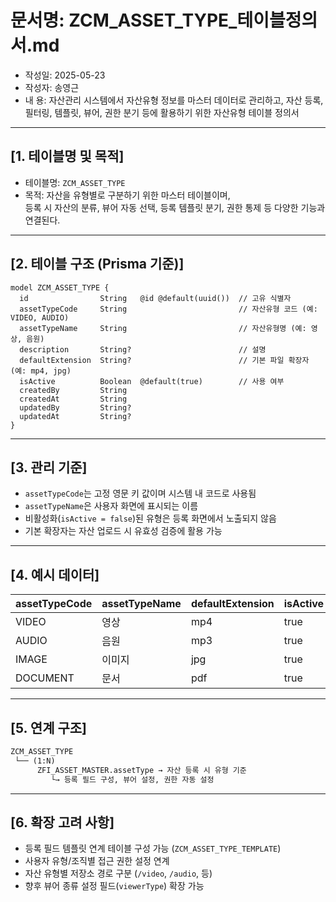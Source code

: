 # 문서명: ZCM_ASSET_TYPE_테이블정의서.md
- 작성일: 2025-05-23
- 작성자: 송영근
- 내  용: 자산관리 시스템에서 자산유형 정보를 마스터 데이터로 관리하고, 자산 등록, 필터링, 템플릿, 뷰어, 권한 분기 등에 활용하기 위한 자산유형 테이블 정의서

---

## [1. 테이블명 및 목적]

- 테이블명: `ZCM_ASSET_TYPE`
- 목적: 자산을 유형별로 구분하기 위한 마스터 테이블이며,  
  등록 시 자산의 분류, 뷰어 자동 선택, 등록 템플릿 분기, 권한 통제 등 다양한 기능과 연결된다.

---

## [2. 테이블 구조 (Prisma 기준)]

```prisma
model ZCM_ASSET_TYPE {
  id                String   @id @default(uuid())  // 고유 식별자
  assetTypeCode     String                         // 자산유형 코드 (예: VIDEO, AUDIO)
  assetTypeName     String                         // 자산유형명 (예: 영상, 음원)
  description       String?                        // 설명
  defaultExtension  String?                        // 기본 파일 확장자 (예: mp4, jpg)
  isActive          Boolean  @default(true)        // 사용 여부
  createdBy         String
  createdAt         String
  updatedBy         String?
  updatedAt         String?
}
````

---

## \[3. 관리 기준]

* `assetTypeCode`는 고정 영문 키 값이며 시스템 내 코드로 사용됨
* `assetTypeName`은 사용자 화면에 표시되는 이름
* 비활성화(`isActive = false`)된 유형은 등록 화면에서 노출되지 않음
* 기본 확장자는 자산 업로드 시 유효성 검증에 활용 가능

---

## \[4. 예시 데이터]

| assetTypeCode | assetTypeName | defaultExtension | isActive |
| ------------- | ------------- | ---------------- | -------- |
| VIDEO         | 영상            | mp4              | true     |
| AUDIO         | 음원            | mp3              | true     |
| IMAGE         | 이미지           | jpg              | true     |
| DOCUMENT      | 문서            | pdf              | true     |

---

## \[5. 연계 구조]

```txt
ZCM_ASSET_TYPE
 └── (1:N)
      ZFI_ASSET_MASTER.assetType → 자산 등록 시 유형 기준
         └→ 등록 필드 구성, 뷰어 설정, 권한 자동 설정
```

---

## \[6. 확장 고려 사항]

* 등록 필드 템플릿 연계 테이블 구성 가능 (`ZCM_ASSET_TYPE_TEMPLATE`)
* 사용자 유형/조직별 접근 권한 설정 연계
* 자산 유형별 저장소 경로 구분 (`/video`, `/audio`, 등)
* 향후 뷰어 종류 설정 필드(`viewerType`) 확장 가능
